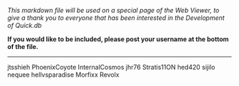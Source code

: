 *This markdown file will be used on a special page of the Web Viewer, to give a thank you to everyone that has been interested in the Development of Quick.db*

**If you would like to be included, please post your username at the bottom of the file.**

---
jtsshieh
PhoenixCoyote
InternalCosmos
jhr76
Stratis11ON
hed420
sijilo
nequee
hellvsparadise
Morfixx
Revolx
